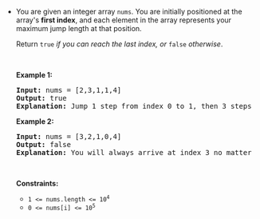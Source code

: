 - <p>You are given an integer array <code>nums</code>. You are initially positioned at the array&#39;s <strong>first index</strong>, and each element in the array represents your maximum jump length at that position.</p>
  
  <p>Return <code>true</code><em> if you can reach the last index, or </em><code>false</code><em> otherwise</em>.</p>
  
  <p>&nbsp;</p>
  <p><strong class="example">Example 1:</strong></p>
  
  <pre>
  <strong>Input:</strong> nums = [2,3,1,1,4]
  <strong>Output:</strong> true
  <strong>Explanation:</strong> Jump 1 step from index 0 to 1, then 3 steps to the last index.
  </pre>
  
  <p><strong class="example">Example 2:</strong></p>
  
  <pre>
  <strong>Input:</strong> nums = [3,2,1,0,4]
  <strong>Output:</strong> false
  <strong>Explanation:</strong> You will always arrive at index 3 no matter what. Its maximum jump length is 0, which makes it impossible to reach the last index.
  </pre>
  
  <p>&nbsp;</p>
  <p><strong>Constraints:</strong></p>
  
  <ul>
  	<li><code>1 &lt;= nums.length &lt;= 10<sup>4</sup></code></li>
  	<li><code>0 &lt;= nums[i] &lt;= 10<sup>5</sup></code></li>
  </ul>